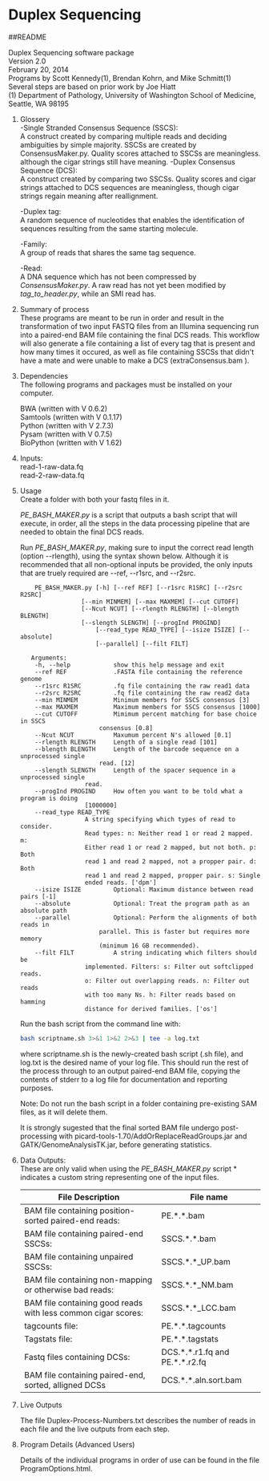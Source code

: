 Duplex Sequencing
=================
##README

Duplex Sequencing software package  
Version 2.0  
February 20, 2014  
Programs by Scott Kennedy(1), Brendan Kohrn, and Mike Schmitt(1)  
Several steps are based on prior work by Joe Hiatt  
(1) Department of Pathology, University of Washington School of Medicine, Seattle, WA 98195

1. Glossery  
    -Single Stranded Consensus Sequence (SSCS):  
        A construct created by comparing multiple reads and deciding ambiguities by simple majority.  SSCSs are created by ConsensusMaker.py.  Quality scores attached to SSCSs are meaningless. although the cigar strings still have meaning. 
    -Duplex Consensus Sequence (DCS):  
        A construct created by comparing two SSCSs.  Quality scores and cigar strings attached to DCS sequences are meaningless, though cigar strings regain meaning after reallignment.  
        
    -Duplex tag:  
        A random sequence of nucleotides that enables the identification of sequences resulting from the same starting molecule.  
        
    -Family:  
        A group of reads that shares the same tag sequence. 

    -Read:  
        A DNA sequence which has not been compressed by *ConsensusMaker.py*.  A raw read has not yet been modified by *tag_to_header.py*, while an SMI read has.  

     

2. Summary of process  
    These programs are meant to be run in order and result in the transformation of two input FASTQ files from an Illumina sequencing run into a paired-end BAM file containing the final DCS reads.  This workflow will also generate a file containing a list of every tag that is present and how many times it occured, as well as file containing SSCSs that didn't have a mate and were unable to make a DCS (extraConsensus.bam ).  

3. Dependencies  
    The following programs and packages must be installed on your computer.  

    BWA (written with V 0.6.2)  
    Samtools (written with V 0.1.17)  
    Python (written with V 2.7.3)  
    Pysam (written with V 0.7.5)  
    BioPython (written with V 1.62)  

4. Inputs:  
	read-1-raw-data.fq  
	read-2-raw-data.fq  
 
5. Usage  
    Create a folder with both your fastq files in it.

    *PE_BASH_MAKER.py* is a script that outputs a bash script that will execute, in order, all the steps in the data processing pipeline that are needed to obtain the final DCS reads.  

    Run *PE_BASH_MAKER.py*, making sure to input the correct read length (option --rlength), using the syntax shown below. Although it is recommended that all non-optional inputs be provided, the only inputs that are truely required are --ref, --r1src, and --r2src.  

           PE_BASH_MAKER.py [-h] [--ref REF] [--r1src R1SRC] [--r2src R2SRC]  
                	    [--min MINMEM] [--max MAXMEM] [--cut CUTOFF]  
                	    [--Ncut NCUT] [--rlength RLENGTH] [--blength BLENGTH]  
                	    [--slength SLENGTH] [--progInd PROGIND]  
                            [--read_type READ_TYPE] [--isize ISIZE] [--absolute]  
                            [--parallel] [--filt FILT]  

          Arguments:  
           -h, --help            show this help message and exit  
           --ref REF             .FASTA file containing the reference genome  
           --r1src R1SRC         .fq file containing the raw read1 data  
           --r2src R2SRC         .fq file containing the raw read2 data  
           --min MINMEM          Minimum members for SSCS consensus [3]  
           --max MAXMEM          Maximum members for SSCS consensus [1000]  
           --cut CUTOFF          Mimimum percent matching for base choice in SSCS  
                        	 consensus [0.8]  
           --Ncut NCUT           Maxumum percent N's allowed [0.1]  
           --rlength RLENGTH     Length of a single read [101]  
           --blength BLENGTH     Length of the barcode sequence on a unprocessed single  
                        	 read. [12]  
           --slength SLENGTH     Length of the spacer sequence in a unprocessed single  
                		 read.  
           --progInd PROGIND     How often you want to be told what a program is doing  
                		 [1000000]  
           --read_type READ_TYPE  
                		 A string specifying which types of read to consider.  
                		 Read types: n: Neither read 1 or read 2 mapped. m:   
                		 Either read 1 or read 2 mapped, but not both. p: Both  
                		 read 1 and read 2 mapped, not a propper pair. d: Both  
                		 read 1 and read 2 mapped, propper pair. s: Single  
                		 ended reads. ['dpm']  
           --isize ISIZE         Optional: Maximum distance between read pairs [-1]  
           --absolute            Optional: Treat the program path as an absolute path  
           --parallel            Optional: Perform the alignments of both reads in  
                        	 parallel. This is faster but requires more memory  
                        	 (minimum 16 GB recommended).  
           --filt FILT           A string indicating which filters should be  
                		 implemented. Filters: s: Filter out softclipped reads.  
                		 o: Filter out overlapping reads. n: Filter out reads  
                		 with too many Ns. h: Filter reads based on hamming  
                		 distance for derived families. ['os']  

    Run the bash script from the command line with:  

    ```bash
    bash scriptname.sh 3>&1 1>&2 2>&3 | tee -a log.txt   
    ```

    where scriptname.sh is the newly-created bash script (.sh file), and log.txt is the desired name of your log file.  This should run the rest of the process through to an output paired-end BAM file, copying the contents of stderr to a log file for documentation and reporting purposes.  

    Note: Do not run the bash script in a folder containing pre-existing SAM files, as it will delete them.  

    It is strongly sugested that the final sorted BAM file undergo post-processing with picard-tools-1.70/AddOrReplaceReadGroups.jar and GATK/GenomeAnalysisTK.jar, before generating statistics.  

7. Data Outputs:  
    These are only valid when using the *PE_BASH_MAKER.py* script
    \* indicates a custom string representing one of the input files.  
    
    File Description                                               | File name
    -------------------------------------------------------------- | ---------------------------------
    BAM file containing position-sorted paired-end reads:          | PE.\*.\*.bam
    BAM file containing paired-end SSCSs:                          | SSCS.\*.\*.bam
    BAM file containing unpaired SSCSs:                            | SSCS.\*.\*\_UP.bam
    BAM file containing non-mapping or otherwise bad reads:        | SSCS.\*.\*\_NM.bam
    BAM file containing good reads with less common cigar scores:  | SSCS.\*.\*\_LCC.bam
    tagcounts file:                                                | PE.\*.\*.tagcounts
    Tagstats file:                                                 | PE.\*.\*.tagstats
    Fastq files containing DCSs:                                   | DCS.\*.\*.r1.fq and PE.\*.\*.r2.fq
    BAM file containing paired-end, sorted, alligned DCSs          | DCS.\*.\*.aln.sort.bam  

8. Live Outputs  

    The file Duplex-Process-Numbers.txt describes the number of reads in each file and the live outputs from each step.    

9. Program Details (Advanced Users)
   
   Details of the individual programs in order of use can be found in the file ProgramOptions.html.  
